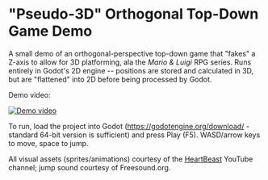 # "Pseudo-3D" Orthogonal Top-Down Game Demo

A small demo of an orthogonal-perspective top-down game that "fakes" a Z-axis to allow for 3D platforming, ala the *Mario & Luigi* RPG series.
Runs entirely in Godot's 2D engine -- positions are stored and calculated in 3D, but are "flattened" into 2D before being processed by Godot.

Demo video:

[![Demo video](http://img.youtube.com/vi/qo-z3azpkgM/0.jpg)](https://www.youtube.com/watch?v=qo-z3azpkgM)

To run, load the project into Godot (https://godotengine.org/download/ - standard 64-bit version is sufficient) and press Play (F5). WASD/arrow keys to move, space to jump.

All visual assets (sprites/animations) courtesy of the [HeartBeast](https://www.youtube.com/user/uheartbeast) YouTube channel; jump sound courtesy of Freesound.org.
